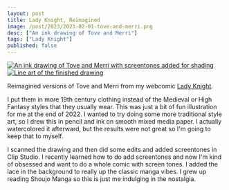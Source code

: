 ```yaml
---
layout: post
title: Lady Knight, Reimagined
image: /post/2023/2023-02-01-tove-and-merri.png
desc: ["An ink drawing of Tove and Merri"]
tags: ["Lady Knight"]
published: false
---
```


<a href="{{ site.base_img_url }}/post/2023/2023-02-01-tove-and-merri.png" title="Click for full size"><img src="{{ site.base_img_url }}/post/2023/2023-02-01-tove-and-merri.png" alt="An ink drawing of Tove and Merri with screentones added for shading"></a>
<a href="{{ site.base_img_url }}/post/2023/2023-02-01-tove-and-merri-lines.png" title="Click for full size"><img class="thumb" src="{{ site.base_img_url }}/post/2023/2023-02-01-tove-and-merri-lines.png" alt="Line art of the finished drawing"></a>

Reimagined versions of Tove and Merri from my webcomic [Lady Knight](http://ladyknightcomic.tumblr.com).

<!--more-->

I put them in more 19th century clothing instead of the Medieval or High Fantasy styles that they usually wear. This was just a bit of fun illustration for me at the end of 2022. I wanted to try doing some more traditional style art, so I drew this in pencil and ink on smooth mixed media paper. I actually watercolored it afterward, but the results were not great so I'm going to keep that to myself.

I scanned the drawing and then did some edits and added screentones in Clip Studio. I recently learned how to do add screentones and now I'm kind of obsessed and want to do a whole comic with screen tones. I added the lace in the background to really up the classic manga vibes. I grew up reading Shoujo Manga so this is just me indulging in the nostalgia.
